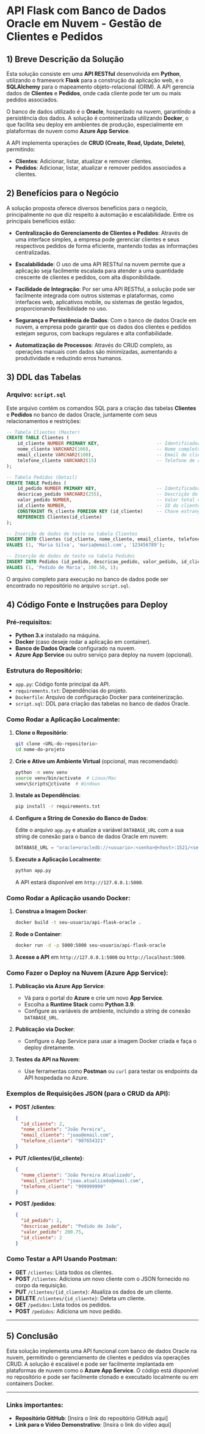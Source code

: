 # API Flask com Banco de Dados Oracle em Nuvem - Gestão de Clientes e Pedidos

## 1) Breve Descrição da Solução

Esta solução consiste em uma **API RESTful** desenvolvida em **Python**, utilizando o framework **Flask** para a construção da aplicação web, e o **SQLAlchemy** para o mapeamento objeto-relacional (ORM). A API gerencia dados de **Clientes** e **Pedidos**, onde cada cliente pode ter um ou mais pedidos associados.

O banco de dados utilizado é o **Oracle**, hospedado na nuvem, garantindo a persistência dos dados. A solução é conteinerizada utilizando **Docker**, o que facilita seu deploy em ambientes de produção, especialmente em plataformas de nuvem como **Azure App Service**.

A API implementa operações de **CRUD (Create, Read, Update, Delete)**, permitindo:
- **Clientes**: Adicionar, listar, atualizar e remover clientes.
- **Pedidos**: Adicionar, listar, atualizar e remover pedidos associados a clientes.

## 2) Benefícios para o Negócio

A solução proposta oferece diversos benefícios para o negócio, principalmente no que diz respeito à automação e escalabilidade. Entre os principais benefícios estão:

- **Centralização do Gerenciamento de Clientes e Pedidos**: Através de uma interface simples, a empresa pode gerenciar clientes e seus respectivos pedidos de forma eficiente, mantendo todas as informações centralizadas.
  
- **Escalabilidade**: O uso de uma API RESTful na nuvem permite que a aplicação seja facilmente escalada para atender a uma quantidade crescente de clientes e pedidos, com alta disponibilidade.

- **Facilidade de Integração**: Por ser uma API RESTful, a solução pode ser facilmente integrada com outros sistemas e plataformas, como interfaces web, aplicativos mobile, ou sistemas de gestão legados, proporcionando flexibilidade no uso.

- **Segurança e Persistência de Dados**: Com o banco de dados Oracle em nuvem, a empresa pode garantir que os dados dos clientes e pedidos estejam seguros, com backups regulares e alta confiabilidade.

- **Automatização de Processos**: Através do CRUD completo, as operações manuais com dados são minimizadas, aumentando a produtividade e reduzindo erros humanos.

## 3) DDL das Tabelas

### Arquivo: `script.sql`

Este arquivo contém os comandos SQL para a criação das tabelas **Clientes** e **Pedidos** no banco de dados Oracle, juntamente com seus relacionamentos e restrições:

```sql
-- Tabela Clientes (Master)
CREATE TABLE Clientes (
    id_cliente NUMBER PRIMARY KEY,                     -- Identificador único do cliente
    nome_cliente VARCHAR2(100),                        -- Nome completo do cliente
    email_cliente VARCHAR2(100),                       -- Email do cliente
    telefone_cliente VARCHAR2(15)                      -- Telefone de contato do cliente
);

-- Tabela Pedidos (Detail)
CREATE TABLE Pedidos (
    id_pedido NUMBER PRIMARY KEY,                      -- Identificador único do pedido
    descricao_pedido VARCHAR2(255),                    -- Descrição do pedido
    valor_pedido NUMBER,                               -- Valor total do pedido
    id_cliente NUMBER,                                 -- ID do cliente associado ao pedido
    CONSTRAINT fk_cliente FOREIGN KEY (id_cliente)     -- Chave estrangeira associando o pedido ao cliente
    REFERENCES Clientes(id_cliente)
);

-- Inserção de dados de teste na tabela Clientes
INSERT INTO Clientes (id_cliente, nome_cliente, email_cliente, telefone_cliente)
VALUES (1, 'Maria Silva', 'maria@email.com', '123456789');

-- Inserção de dados de teste na tabela Pedidos
INSERT INTO Pedidos (id_pedido, descricao_pedido, valor_pedido, id_cliente)
VALUES (1, 'Pedido de Maria', 100.50, 1);
```

O arquivo completo para execução no banco de dados pode ser encontrado no repositório no arquivo `script.sql`.

## 4) Código Fonte e Instruções para Deploy

### Pré-requisitos:
- **Python 3.x** instalado na máquina.
- **Docker** (caso deseje rodar a aplicação em container).
- **Banco de Dados Oracle** configurado na nuvem.
- **Azure App Service** ou outro serviço para deploy na nuvem (opcional).

### Estrutura do Repositório:

- `app.py`: Código fonte principal da API.
- `requirements.txt`: Dependências do projeto.
- `Dockerfile`: Arquivo de configuração Docker para conteinerização.
- `script.sql`: DDL para criação das tabelas no banco de dados Oracle.

### Como Rodar a Aplicação Localmente:

1. **Clone o Repositório**:

   ```bash
   git clone <URL-do-repositorio>
   cd nome-do-projeto
   ```

2. **Crie e Ative um Ambiente Virtual** (opcional, mas recomendado):

   ```bash
   python -m venv venv
   source venv/bin/activate  # Linux/Mac
   venv\Scriptsctivate  # Windows
   ```

3. **Instale as Dependências**:

   ```bash
   pip install -r requirements.txt
   ```

4. **Configure a String de Conexão do Banco de Dados**:

   Edite o arquivo `app.py` e atualize a variável `DATABASE_URL` com a sua string de conexão para o banco de dados Oracle em nuvem:

   ```python
   DATABASE_URL = "oracle+oracledb://<usuario>:<senha>@<host>:1521/<service_name>"
   ```

5. **Execute a Aplicação Localmente**:

   ```bash
   python app.py
   ```

   A API estará disponível em `http://127.0.0.1:5000`.

### Como Rodar a Aplicação usando Docker:

1. **Construa a Imagem Docker**:

   ```bash
   docker build -t seu-usuario/api-flask-oracle .
   ```

2. **Rode o Container**:

   ```bash
   docker run -d -p 5000:5000 seu-usuario/api-flask-oracle
   ```

3. **Acesse a API** em `http://127.0.0.1:5000` ou `http://localhost:5000`.

### Como Fazer o Deploy na Nuvem (Azure App Service):

1. **Publicação via Azure App Service**:
   - Vá para o portal do **Azure** e crie um novo **App Service**.
   - Escolha a **Runtime Stack** como **Python 3.9**.
   - Configure as variáveis de ambiente, incluindo a string de conexão `DATABASE_URL`.

2. **Publicação via Docker**:
   - Configure o App Service para usar a imagem Docker criada e faça o deploy diretamente.

3. **Testes da API na Nuvem**:
   - Use ferramentas como **Postman** ou `curl` para testar os endpoints da API hospedada no Azure.

### Exemplos de Requisições JSON (para o CRUD da API):

- **POST /clientes**:
  ```json
  {
    "id_cliente": 2,
    "nome_cliente": "João Pereira",
    "email_cliente": "joao@email.com",
    "telefone_cliente": "987654321"
  }
  ```

- **PUT /clientes/{id_cliente}**:
  ```json
  {
    "nome_cliente": "João Pereira Atualizado",
    "email_cliente": "joao.atualizado@email.com",
    "telefone_cliente": "999999999"
  }
  ```

- **POST /pedidos**:
  ```json
  {
    "id_pedido": 2,
    "descricao_pedido": "Pedido de João",
    "valor_pedido": 200.75,
    "id_cliente": 2
  }
  ```

### Como Testar a API Usando Postman:

- **GET** `/clientes`: Lista todos os clientes.
- **POST** `/clientes`: Adiciona um novo cliente com o JSON fornecido no corpo da requisição.
- **PUT** `/clientes/{id_cliente}`: Atualiza os dados de um cliente.
- **DELETE** `/clientes/{id_cliente}`: Deleta um cliente.
- **GET** `/pedidos`: Lista todos os pedidos.
- **POST** `/pedidos`: Adiciona um novo pedido.
  
---

## 5) Conclusão

Esta solução implementa uma API funcional com banco de dados Oracle na nuvem, permitindo o gerenciamento de clientes e pedidos via operações CRUD. A solução é escalável e pode ser facilmente implantada em plataformas de nuvem como o **Azure App Service**. O código está disponível no repositório e pode ser facilmente clonado e executado localmente ou em containers Docker.

---

### Links importantes:

- **Repositório GitHub**: [Insira o link do repositório GitHub aqui]
- **Link para o Vídeo Demonstrativo**: [Insira o link do vídeo aqui]